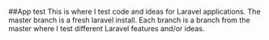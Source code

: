 ##App test
This is where I test code and ideas for Laravel applications.
The master branch is a  fresh laravel install.
Each branch is a branch from the master where I test different Laravel features and/or ideas.
